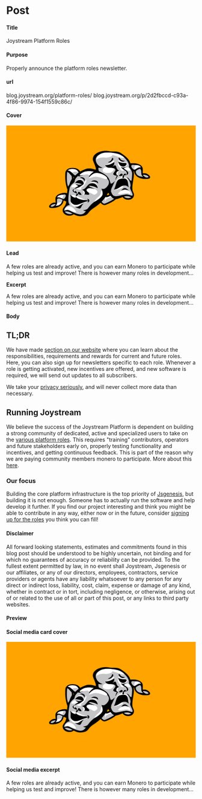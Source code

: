 # Post

#### Title

Joystream Platform Roles

#### Purpose

Properly announce the platform roles newsletter.

#### url

blog.joystream.org/platform-roles/
blog.joystream.org/p/2d2fbccd-c93a-4f86-9974-154f1559c86c/

#### Cover

<p align="center"><img src="platform-roles.png"></p>

#### Lead

A few roles are already active, and you can earn Monero to participate while helping us test and improve! There is however many roles in development...

**Excerpt**

A few roles are already active, and you can earn Monero to participate while helping us test and improve! There is however many roles in development...

#### Body

TL;DR
-----

We have made [section on our website](https://www.joystream.org/roles) where you can learn about the responsibilities, requirements and rewards for current and future roles. Here, you can also sign up for newsletters specific to each role. Whenever a role is getting activated, new incentives are offered, and new software is required, we will send out updates to all subscribers.

We take your [privacy seriously](https://www.joystream.org/privacy-policy), and will never collect more data than necessary.

Running Joystream
-----------------

We believe the success of the Joystream Platform is dependent on building a strong community of dedicated, active and specialized users to take on the [various platform roles](https://www.joystream.org/roles). This requires "training" contributors, operators and future stakeholders early on, properly testing functionality and incentives, and getting continuous feedback. This is part of the reason why we are paying community members monero to participate. More about this [here](https://blog.joystream.org/pay-for-play/).

### Our focus

Building the core platform infrastructure is the top priority of [Jsgenesis](https://blog.joystream.org/jsgenesis/), but building it is not enough. Someone has to actually run the software and help develop it further. If you find our project interesting and think you might be able to contribute in any way, either now or in the future, consider [signing up for the roles](https://www.joystream.org/roles) you think you can fill!

#### Disclaimer

All forward looking statements, estimates and commitments found in this blog post should be understood to be highly uncertain, not binding and for which no guarantees of accuracy or reliability can be provided. To the fullest extent permitted by law, in no event shall Joystream, Jsgenesis or our affiliates, or any of our directors, employees, contractors,  service providers or agents have any liability whatsoever to any person  for any direct or indirect loss, liability, cost, claim, expense or  damage of any kind, whether in contract or in tort, including negligence, or otherwise, arising out of or related to the use of all or  part of this post, or any links to third party websites.

#### Preview



#### Social media card cover

<p align="center"><img src="platform-roles.png"></p>

#### Social media excerpt

A few roles are already active, and you can earn Monero to participate while helping us test and improve! There is however many roles in development...
